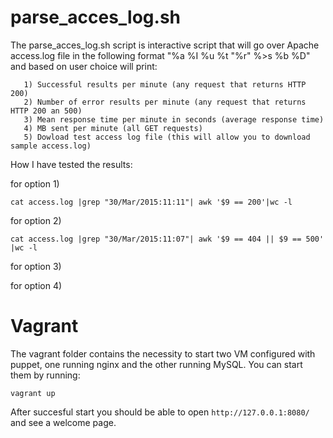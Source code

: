 # parse_acces_log.sh

The parse_acces_log.sh script is interactive script that will go over Apache access.log file in the following format "%a %I %u %t \"%r\" %>s %b %D" and based on user choice will print:

       1) Successful results per minute (any request that returns HTTP 200)
       2) Number of error results per minute (any request that returns HTTP 200 an 500)
       3) Mean response time per minute in seconds (average response time)
       4) MB sent per minute (all GET requests)
       5) Dowload test access log file (this will allow you to download sample access.log)


How I have tested the results:

for option 1)

` cat access.log |grep "30/Mar/2015:11:11"| awk '$9 == 200'|wc -l `

for option 2)

` cat access.log |grep "30/Mar/2015:11:07"| awk '$9 == 404 || $9 == 500' |wc -l `

for option 3)

for option 4)

# Vagrant

The vagrant folder contains the necessity to start two VM configured with puppet, one running nginx and the other running MySQL. You can start them by running: 

`vagrant up`

After succesful start you should be able to open `http://127.0.0.1:8080/` and see a welcome page.
